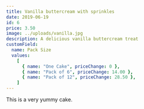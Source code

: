 ```yaml
---
title: Vanilla buttercream with sprinkles
date: 2019-06-19
id: 6
price: 3.50
image: ../uploads/vanilla.jpg
description: A delicious vanilla buttercream treat
customField:
  name: Pack Size
  values:
    [
      { name: "One Cake", priceChange: 0 },
      { name: "Pack of 6", priceChange: 14.00 },
      { name: "Pack of 12", priceChange: 28.50 },
    ]
---
```


This is a very yummy cake.
